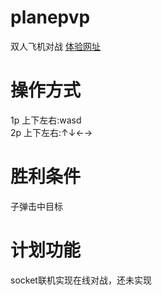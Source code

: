 # planepvp
双人飞机对战
[体验网址](https://yourmoln.github.io/planepvp/)
# 操作方式
1p 上下左右:wasd  
2p 上下左右:↑↓←→
# 胜利条件
子弹击中目标
# 计划功能
socket联机实现在线对战，还未实现
